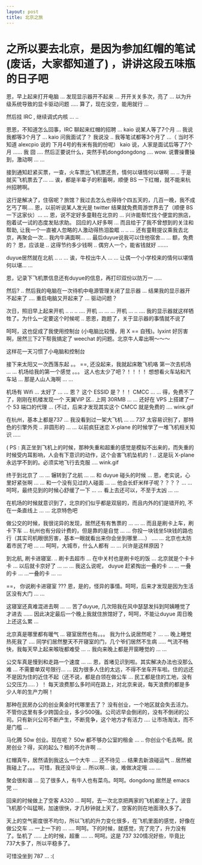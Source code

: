 ```yaml
---
layout: post
title: 北京之旅
---
```


之所以要去北京，是因为参加红帽的笔试  (废话，大家都知道了) ，讲讲这段五味瓶的日子吧
==================================================================
恩，早上起来打开电脑 ... 发现显示器开不起来 ... 开开关关多次，亮了 ... 以为升级系统导致的显卡驱动问题 .....
算了，现在没空，能用就行 ...

然后挂 IRC , 继续调式内核 ... ..

恩恩，不知道怎么回事，IRC 聊起来红帽的招聘 ... kaio 说某人等了7个月 ... 我说我都等3个月了 ... kaio
问我面试了？ 我说没 .. 我等笔试都等3个月了 ...（ 当时不知道 alexcpio 说的 下月4号的有米有我的份呢） kaio
说，人家是面试后等了7个月 ...... 我 囧 ....
 然后正要说什么，突然手机dongdongdong .... wow. 说曹操曹操到，激动啊 ... ...

接到通知赶紧买票，一查，火车票比飞机票还贵，情何以堪情何以堪啊 ... .. 于是就买飞机票去了... ...
诶，都是半辈子的积蓄啊，顺便 BS 一下红帽，就不能来杭州招聘啊。

这行是解决了，住宿呢？旅馆？我过去怎么也得待个四五天的，几百一晚，我不成乞丐了啊....
恩，以前听说某人发光是 twitter 结果就免费周游世界去了（顺便 BS 一下这家伙）... ...
恩，说不定好多童鞋在北京的 ... 兴许能帮忙找个便宜的旅店，抱着试一试的态度发贴求助。
回应的人好多啊 ... 而且给于了我不曾想到的关注和帮助, 让我一个一直被人忽略的人激动得热泪盈眶 .. .. ...
还有童鞋提议乘我去北京，再聚会一次... 我内牛满面啊... ...
最后duyue说我可以住他宿舍... ... 额，免费的？ 恩，应该是 .. 这得节约多少钱啊 .. 偶穷人一个，能省钱就好 .......

duyue居然就在北航 .. .. ... 诶，牛校出牛人 ... ... 让偶一个小学校来的情何以堪情何以堪... ...

恩，记录下飞机票信息还有duyue的信息，再打印双份以防万一 .....

然后? .. 然后我的电脑在一次待机中电源管理关闭了显示器 ... 结果我的显示器开不起来了 .... 重启电脑又开起来了 ... 驱动问题？

次日，照旧早上起来开机 .. .. ..  ....  开机 ... ... ... 开机 ... .. ....
我的显示器就这样牺牲了。为什么一定要这个时候呢 .. 恩恩，跑题了，关于显示器的事情就不说了

呵呵，这也促成了我使用控制台 (小电脑比较慢，用 X == 自残)。lyxint 好厉害啊，居然三下2下帮我搞定了 weechat 的问题。北京牛人辈出啊～～～

这样花一天习惯了小电脑和控制台

接下来太阳又一次西落东起 。。 ==, 还没起来，我就起床敢飞机咯
第一次去机场 ... ... 机场给我的第一个感觉 。。。 这人也太少了吧？！！！！ 想想看火车站和汽车站 ... 那是人山人海啊 ... ...

机场有 Wifi ... 太好了 ... ... 恩？ 这个 ESSID 是？！！ CMCC ... ...
得，免费不了了，刚刚在机楼发现一个 天翼VIP 区.. 上网  30RMB ... ... 还好在 VPS 上搭建了一个  53 端口的代理
... (不过，后来才发现其实这个 CMCC 就是免费的 .... wink.gif

在杭州，基本上都是737 ... 我没看到过一架大飞机 ... ...  737 太容易识别了，那特色的引擎外壳 .. 非圆形的 ...
...  以前疯狂迷恋 X-plane 的时候学了一堆飞机相关知识 .....

( PS : 真正坐到飞机上的时候，那种失重和超重的感觉是模拟不出来的，而失重的时候受内耳影响，人会有下意识的动作，这个会害飞机坠机的！..
这是玩 X-plane 永远学不到的。必须实地飞行去克服 .... wink.gif

终于到北京了 ... ... 辗转到了北航 ... ...
和 duyue 碰头的时候 ... 恩，老实说，心里好紧张啊 ... ... 和一个没有见过的人碰面 ... ...
他会长虾米样子呢？？？？ ... ... 呵呵，最终见到的时候心舒缓了一下 ... ...  看上去还可以，不至于太凶 ... ...

在机场的时候就意识到了，北京的们似乎都是双层的，而且内外的们是错开的, 不在一条直线上  ... ...  北京特色吧

做公交的时候，我很诧异的发现，居然还有有售票的 ... ... ... 而且是刷卡上车，刷卡下车  ...
杭州也有分段计费的，但是靠的是自觉 ... ... 你投一块钱坐5块钱的路也行（其实司机眼很厉害，基本一眼就看出来你会坐到哪里.....）
.... ... 北京也太防着市民了吧 ... ... 呵呵，大城市，什么人都有 ... ... 兴许是这样原因？

到北航, 刷卡进寝室. .. 刷卡去超市 ... 在中关村也是刷卡吃的饭 ... 北京就是个卡卡卡 ... 以后就卡京好了 ... ...
... 我这么说呢， duyue 赶紧掏出一叠的卡 ... ... 一叠的卡 ... ...一叠的卡 ... ...

==， 你说刷卡进寝室 ???  恩，是的，怪异的事情。呵呵，后来才发现是因为生活区没有大门 ... ...

这寝室还真难混进去啊 ... ... 苦了duyue, 几次陪我在风中瑟瑟发抖到阿姨睡觉了才进去 ......
因此决定最后一个晚上我就住旅馆好了，呵呵，不能让duyue 周日晚上还这么累 ...

北京真是哪里都有暖气 ... 寝室居然也有。。。 我为什么说居然呢？ ... ... 晚上睡觉热死我了 ....
同学们居然整天不开寝室的门，几个爷们居然不生病 .....  气流不畅快，我每天早上起来喉咙都难受 ... .. 我向来晚上都是开窗睡觉的
... ...

公交车真是慢到和走路一个速度 ... ... 恩，首堵见识到啦。其实解决办法也没那么难 ... 不需要单双号限行... ...
因为很多人住的太远，不得不坐车开车啦。住的远还不是因为住的近住不起（还不说，都是白领在做公车 ...
民工都是住的工地，没有公交压力..... ）！ 每天浪费那么多时间在路上，对北京来说，每天浪费的都是多少人年的生产力啊！

那种在民房办公的创业黄金时代哪里去了？
没有创业，一个地区就会失去活力。不管你这里有多少跨国企业，多少500强。公司迟早会倒闭的，没有不倒闭的公司。只有新兴公司不断产生，不断竞争，这个地方才有活力
.... 让市场淘汰，而不是门槛 ...

马化腾 50w 创业。现在呢？ 50w 都不够办公室的租金 ... .. 你创业个毛去啊。民房创业？得，买的起么？租的不允许啊 ...

红帽真牛，居然请到我这么一个大牛 .... 还不待见 ...
结果去新浪碰运气 ..  居然被我碰上了。。。 可惜，我还没毕业 ... 所以啊... 诶，难做决定哦 .... ...

聚会很和谐 ... 见了很多人，有牛人也有菜鸟。呵呵。dongdong 居然是 emacs 党 ...

回来的时候做上了空客 A320 ... 呵呵，去一次北京把两家的飞机都坐上了。波音飞机那个叫猛啊，加速很快，才几秒钟就上天了，空客的则在地面滑久多了。

天上的空气密度很不均匀，所以飞机的升力变化很多，在飞机里面的感觉，好像在做公交车 ... 一上一下的 ... ....
呵呵。下的时候，就感觉，完了完了，升力没有了。坠机了 .....
上的时候，超重 .... ...  呵呵。这是 737
320情况好些，毕竟比 737大多了，所以平稳多了。

可惜没坐到 787 ...  :(